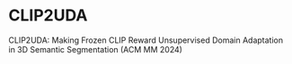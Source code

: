 # CLIP2UDA
CLIP2UDA: Making Frozen CLIP Reward Unsupervised Domain Adaptation in 3D Semantic Segmentation (ACM MM 2024)
